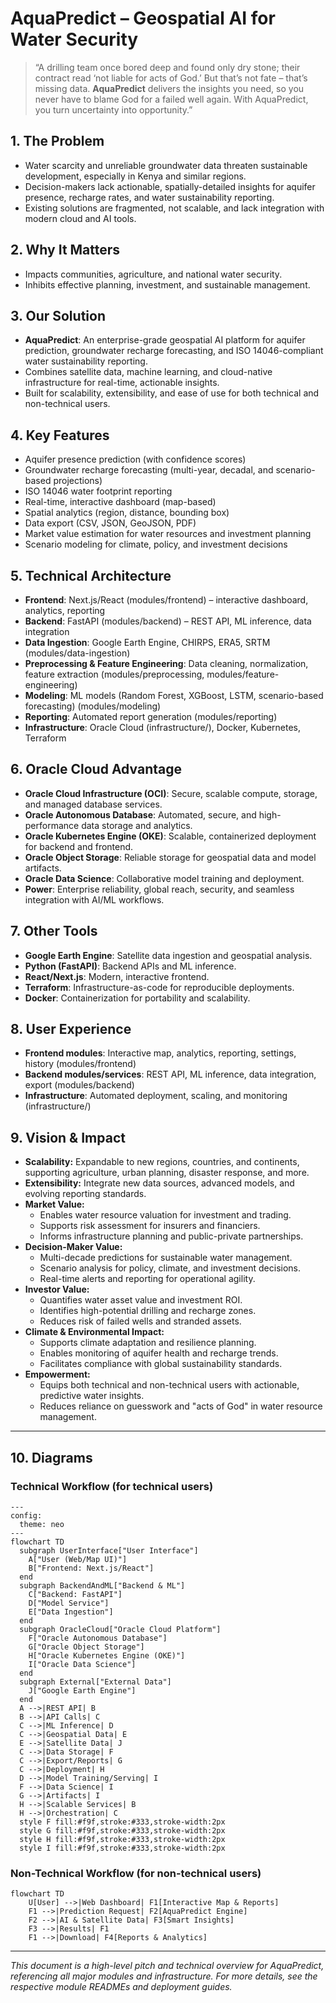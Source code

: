 
# AquaPredict – Geospatial AI for Water Security

> “A drilling team once bored deep and found only dry stone; their contract read ‘not liable for acts of God.’ But that’s not fate – that’s missing data. **AquaPredict** delivers the insights you need, so you never have to blame God for a failed well again. With AquaPredict, you turn uncertainty into opportunity.”

## 1. The Problem
- Water scarcity and unreliable groundwater data threaten sustainable development, especially in Kenya and similar regions.
- Decision-makers lack actionable, spatially-detailed insights for aquifer presence, recharge rates, and water sustainability reporting.
- Existing solutions are fragmented, not scalable, and lack integration with modern cloud and AI tools.

## 2. Why It Matters
- Impacts communities, agriculture, and national water security.
- Inhibits effective planning, investment, and sustainable management.

## 3. Our Solution
- **AquaPredict**: An enterprise-grade geospatial AI platform for aquifer prediction, groundwater recharge forecasting, and ISO 14046-compliant water sustainability reporting.
- Combines satellite data, machine learning, and cloud-native infrastructure for real-time, actionable insights.
- Built for scalability, extensibility, and ease of use for both technical and non-technical users.


## 4. Key Features
- Aquifer presence prediction (with confidence scores)
- Groundwater recharge forecasting (multi-year, decadal, and scenario-based projections)
- ISO 14046 water footprint reporting
- Real-time, interactive dashboard (map-based)
- Spatial analytics (region, distance, bounding box)
- Data export (CSV, JSON, GeoJSON, PDF)
- Market value estimation for water resources and investment planning
- Scenario modeling for climate, policy, and investment decisions


## 5. Technical Architecture
- **Frontend**: Next.js/React (modules/frontend) – interactive dashboard, analytics, reporting
- **Backend**: FastAPI (modules/backend) – REST API, ML inference, data integration
- **Data Ingestion**: Google Earth Engine, CHIRPS, ERA5, SRTM (modules/data-ingestion)
- **Preprocessing & Feature Engineering**: Data cleaning, normalization, feature extraction (modules/preprocessing, modules/feature-engineering)
- **Modeling**: ML models (Random Forest, XGBoost, LSTM, scenario-based forecasting) (modules/modeling)
- **Reporting**: Automated report generation (modules/reporting)
- **Infrastructure**: Oracle Cloud (infrastructure/), Docker, Kubernetes, Terraform

## 6. Oracle Cloud Advantage
- **Oracle Cloud Infrastructure (OCI)**: Secure, scalable compute, storage, and managed database services.
- **Oracle Autonomous Database**: Automated, secure, and high-performance data storage and analytics.
- **Oracle Kubernetes Engine (OKE)**: Scalable, containerized deployment for backend and frontend.
- **Oracle Object Storage**: Reliable storage for geospatial data and model artifacts.
- **Oracle Data Science**: Collaborative model training and deployment.
- **Power**: Enterprise reliability, global reach, security, and seamless integration with AI/ML workflows.

## 7. Other Tools
- **Google Earth Engine**: Satellite data ingestion and geospatial analysis.
- **Python (FastAPI)**: Backend APIs and ML inference.
- **React/Next.js**: Modern, interactive frontend.
- **Terraform**: Infrastructure-as-code for reproducible deployments.
- **Docker**: Containerization for portability and scalability.

## 8. User Experience
- **Frontend modules**: Interactive map, analytics, reporting, settings, history (modules/frontend)
- **Backend modules/services**: REST API, ML inference, data integration, export (modules/backend)
- **Infrastructure**: Automated deployment, scaling, and monitoring (infrastructure/)


## 9. Vision & Impact
- **Scalability:** Expandable to new regions, countries, and continents, supporting agriculture, urban planning, disaster response, and more.
- **Extensibility:** Integrate new data sources, advanced models, and evolving reporting standards.
- **Market Value:**
    - Enables water resource valuation for investment and trading.
    - Supports risk assessment for insurers and financiers.
    - Informs infrastructure planning and public-private partnerships.
- **Decision-Maker Value:**
    - Multi-decade predictions for sustainable water management.
    - Scenario analysis for policy, climate, and investment decisions.
    - Real-time alerts and reporting for operational agility.
- **Investor Value:**
    - Quantifies water asset value and investment ROI.
    - Identifies high-potential drilling and recharge zones.
    - Reduces risk of failed wells and stranded assets.
- **Climate & Environmental Impact:**
    - Supports climate adaptation and resilience planning.
    - Enables monitoring of aquifer health and recharge trends.
    - Facilitates compliance with global sustainability standards.
- **Empowerment:**
    - Equips both technical and non-technical users with actionable, predictive water insights.
    - Reduces reliance on guesswork and "acts of God" in water resource management.

---

## 10. Diagrams


### Technical Workflow (for technical users)
```mermaid
---
config:
  theme: neo
---
flowchart TD
  subgraph UserInterface["User Interface"]
    A["User (Web/Map UI)"]
    B["Frontend: Next.js/React"]
  end
  subgraph BackendAndML["Backend & ML"]
    C["Backend: FastAPI"]
    D["Model Service"]
    E["Data Ingestion"]
  end
  subgraph OracleCloud["Oracle Cloud Platform"]
    F["Oracle Autonomous Database"]
    G["Oracle Object Storage"]
    H["Oracle Kubernetes Engine (OKE)"]
    I["Oracle Data Science"]
  end
  subgraph External["External Data"]
    J["Google Earth Engine"]
  end
  A -->|REST API| B
  B -->|API Calls| C
  C -->|ML Inference| D
  C -->|Geospatial Data| E
  E -->|Satellite Data| J
  C -->|Data Storage| F
  C -->|Export/Reports| G
  C -->|Deployment| H
  D -->|Model Training/Serving| I
  F -->|Data Science| I
  G -->|Artifacts| I
  H -->|Scalable Services| B
  H -->|Orchestration| C
  style F fill:#f9f,stroke:#333,stroke-width:2px
  style G fill:#f9f,stroke:#333,stroke-width:2px
  style H fill:#f9f,stroke:#333,stroke-width:2px
  style I fill:#f9f,stroke:#333,stroke-width:2px
```

### Non-Technical Workflow (for non-technical users)
```mermaid
flowchart TD
    U[User] -->|Web Dashboard| F1[Interactive Map & Reports]
    F1 -->|Prediction Request| F2[AquaPredict Engine]
    F2 -->|AI & Satellite Data| F3[Smart Insights]
    F3 -->|Results| F1
    F1 -->|Download| F4[Reports & Analytics]
```

---

*This document is a high-level pitch and technical overview for AquaPredict, referencing all major modules and infrastructure. For more details, see the respective module READMEs and deployment guides.*
